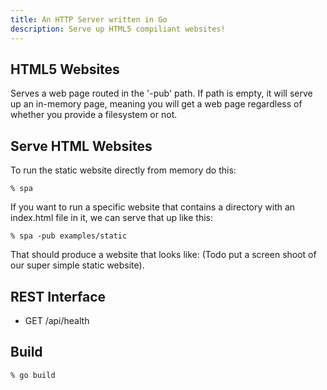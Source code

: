 ```yaml
---
title: An HTTP Server written in Go
description: Serve up HTML5 compiliant websites!
---
```


## HTML5 Websites

Serves a web page routed in the '-pub' path. If path is empty, it
will serve up an in-memory page, meaning you will get a web page
regardless of whether you provide a filesystem or not. 

## Serve HTML Websites 

To run the static website directly from memory do this:

```
% spa
```

If you want to run a specific website that contains a directory with
an index.html file in it, we can serve that up like this:

```
% spa -pub examples/static
```

That should produce a website that looks like: (Todo put a screen
shoot of our super simple static website).

## REST Interface

- GET /api/health


## Build

```bash
% go build
```

